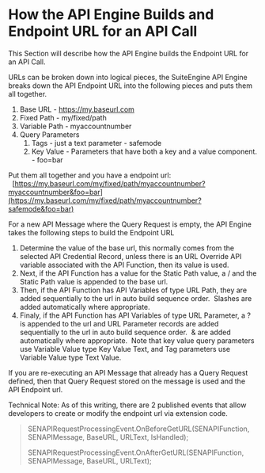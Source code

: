 # How the API Engine Builds and Endpoint URL for an API Call

This Section will describe how the API Engine builds the Endpoint URL for an API Call.

URLs can be broken down into logical pieces, the SuiteEngine API Engine breaks down the API Endpoint URL into the following pieces and puts them all together.

1.  Base URL - https://my.baseurl.com
2.  Fixed Path - my/fixed/path
3.  Variable Path - myaccountnumber
4.  Query Parameters
    1.  Tags - just a text parameter - safemode
    2.  Key Value - Parameters that have both a key and a value component. - foo=bar

Put them all together and you have a endpoint url:   [https://my.baseurl.com/my/fixed/path/myaccountnumber?myaccountnumber&foo=bar](https://my.baseurl.com/my/fixed/path/myaccountnumber?safemode&foo=bar)

For a new API Message where the Query Request is empty, the API Engine takes the following steps to build the Endpoint URL

1.  Determine the value of the base url, this normally comes from the selected API Credential Record, unless there is an URL Override API variable associated with the API Function, then its value is used.
2.  Next, if the API Function has a value for the Static Path value, a / and the Static Path value is appended to the base url.
3.  Then, if the API Function has API Variables of type URL Path, they are added sequentially to the url in auto build sequence order.  Slashes are added automatically where appropriate.
4.  Finaly, if the API Function has API Variables of type URL Parameter, a ? is appended to the url and URL Parameter records are added sequentially to the url in auto build sequence order.  & are added automatically where appropriate.  Note that key value query parameters use Variable Value type Key Value Text, and Tag parameters use Variable Value type Text Value.

If you are re-executing an API Message that already has a Query Request defined, then that Query Request stored on the message is used and the API Endpoint url.

Technical Note: As of this writing, there are 2 published events that allow developers to create or modify the endpoint url via extension code.

> SENAPIRequestProcessingEvent.OnBeforeGetURL(SENAPIFunction, SENAPIMessage, BaseURL, URLText, IsHandled);
>
> SENAPIRequestProcessingEvent.OnAfterGetURL(SENAPIFunction, SENAPIMessage, BaseURL, URLText);
